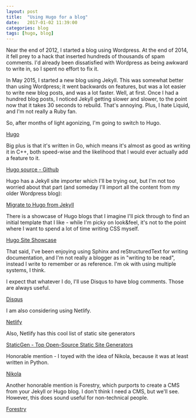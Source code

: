 ```yaml
---
layout: post
title:  "Using Hugo for a blog"
date:   2017-01-02 11:39:00
categories: blog
tags: [hugo, blog]
---
```


Near the end of 2012, I started a blog using Wordpress. At the end of 2014, it fell prey to a
hack that inserted hundreds of thousands of spam comments. I'd already been dissatisfied with
Wordpress as being awkward to write in, so I spent no effort to fix it.

In May 2015, I started a new blog using Jekyll. This was somewhat better than using Wordpress;
it went backwards on features, but was a lot easier to write new blog posts, and was a lot faster.
Well, at first. Once I had a hundred blog posts, I noticed Jekyll getting slower and slower, to the
point now that it takes 30 seconds to rebuild. That's annoying. Plus, I hate Liquid, and I'm not
really a Ruby fan.

So, after months of light agonizing, I'm going to switch to Hugo.

[Hugo](https://gohugo.io/)

Big plus is that it's written in Go, which means it's almost as good as writing it in C++, both
speed-wise and the likelihood that I would ever actually add a feature to it.

[Hugo source - Github](https://github.com/spf13/hugo)

Hugo has a Jekyll site importer which I'll be trying out, but I'm not too worried about that part
(and someday I'll import all the content from my older Wordpress blog):

[Migrate to Hugo from Jekyll](https://gohugo.io/tutorials/migrate-from-jekyll/)

There is a showcase of Hugo blogs that I imagine I'll pick through to find an initial template that
I like - while I'm picky on look&feel, it's not to the point where I want to spend a lot of time
writing CSS myself.

[Hugo Site Showcase](https://gohugo.io/showcase/)

That said, I've been enjoying using Sphinx and reStructuredText for writing documentation, and
I'm not really a blogger as in "writing to be read", instead I write to remember or as reference.
I'm ok with using multiple systems, I think.

I expect that whatever I do, I'll use Disqus to have blog comments. Those are always useful.

[Disqus](https://disqus.com/)

I am also considering using Netlify.

[Netlify](https://www.netlify.com)

Also, Netlify has this cool list of static site generators

[StaticGen - Top Open-Source Static Site Generators](https://www.staticgen.com/)

Honorable mention - I toyed with the idea of Nikola, because it was at least written in Python.

[Nikola](https://getnikola.com/)

Another honorable mention is Forestry, which purports to create a CMS from your Jekyll or Hugo blog.
I don't think I need a CMS, but we'll see. However, this does sound useful for non-technical people.

[Forestry](https://forestry.io/)
